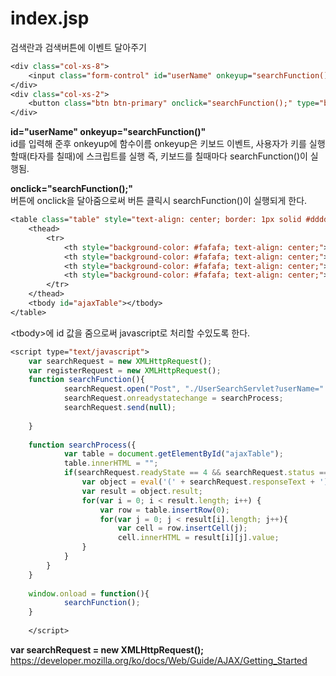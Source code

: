 # index.jsp
검색란과 검색버튼에 이벤트 달아주기
```jsp
<div class="col-xs-8">
	<input class="form-control" id="userName" onkeyup="searchFunction()"  type="text" size="20">
</div>
<div class="col-xs-2">
	<button class="btn btn-primary" onclick="searchFunction();" type="button">검색</button>
</div>
```
**id="userName" onkeyup="searchFunction()"**<br>
id를 입력해 준후 onkeyup에 함수이름
onkeyup은 키보드 이벤트, 사용자가 키를 실행할때(타자를 칠때)에 스크립트를 실행
즉, 키보드를 칠때마다 searchFunction()이 실행됨.

**onclick="searchFunction();"**<br>
버튼에 onclick을 달아줌으로써 버튼 클릭시 searchFunction()이 실행되게 한다.

```jsp
<table class="table" style="text-align: center; border: 1px solid #dddddd">
	<thead>
		<tr>
			<th style="background-color: #fafafa; text-align: center;">이름</th>
			<th style="background-color: #fafafa; text-align: center;">나이</th>
			<th style="background-color: #fafafa; text-align: center;">성별</th>
			<th style="background-color: #fafafa; text-align: center;">이메일</th>
		</tr>
	</thead>
	<tbody id="ajaxTable"></tbody>
</table>
```
&lt;tbody>에 id 값을 줌으로써 javascript로 처리할 수있도록 한다.

```jsp
<script type="text/javascript">
	var searchRequest = new XMLHttpRequest();
	var registerRequest = new XMLHttpRequest();
	function searchFunction(){
			searchRequest.open("Post", "./UserSearchServlet?userName=" + encodeURIComponent(document.getElementById("userName").value), true);
			searchRequest.onreadystatechange = searchProcess;
			searchRequest.send(null);
			
	}
	
	function searchProcess({
			var table = document.getElementById("ajaxTable");
			table.innerHTML = "";
			if(searchRequest.readyState == 4 && searchRequest.status == 200){
				var object = eval('(' + searchRequest.responseText + ')');
				var result = object.result;
				for(var i = 0; i < result.length; i++) {
					var row = table.insertRow(0);
					for(var j = 0; j < result[i].length; j++){
						var cell = row.insertCell(j);
						cell.innerHTML = result[i][j].value;
				}
			}
		}
	}
		
	window.onload = function(){
			searchFunction();
	}
		
	</script>
```
**var searchRequest = new XMLHttpRequest();**
https://developer.mozilla.org/ko/docs/Web/Guide/AJAX/Getting_Started